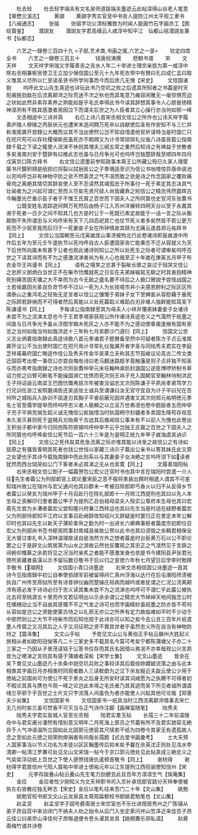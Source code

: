 <!-- { "loadSidebar": true } -->
　　杜去轻
　　杜去轻字端夫有文名吴师道跋端夫墨迹云此帖深得山谷老人笔意【章懋兰溪志】
　　黄頴
　　黄頴字秀实官至中书舎人提防江州太平观工隶书【八闽通志】
　　张镃
　　张镃字功父清标雅致为时闻人能画竹石字画亦工【图绘寳鉴】
　　潜説友
　　潜説友字君高缙云人咸淳中知平江　仙都山铭潜説友篆书【仙都志】

　　六艺之一録卷三百四十九
<子部,艺术类,书画之属,六艺之一录>
　　钦定四库全书
　　六艺之一録卷三百五十　　　钱唐倪涛撰
　　厯朝书谱
　　宋
　　文天祥
　　文天祥字宋瑞又字履善吉之吉水人年二十举进士理宗亲拔为第一咸淳中除右丞相兼枢宻使卫王立加少保信国公至元十九年死衣带中有賛曰孔曰成仁孟曰取义惟其义尽所以仁至读圣贤书所学何事而今而后庶几无愧【宋史】
　　文信国诸劄
　　呜呼此文山先生真迹也详玩此书乃空坑之败之后遗其所知者之书葢是时天阨甫脱劲敌在后流离颠沛之际荒迷不次之秋也而其笔意乃雍容闲雅无一毫惊惧荒迫之状如此然非素存素养之熟能如是乎毛氏幸得此书今读其辞想其事令人心胆奋扬精神凛冽有不胜其感激者焉因泣下而谓夫后世之为人臣者其立心操行亦当何如邪一峰
　　文丞相途中三诗并简
　　右已上诗八首宋丞相文信公之所作也公讳天祥字履善庐陵人穆陵之丙辰状元也遭宋末造间闗万死卒以自献使后圣有作安知不与三仁并称淮隂龚开尝録公大概而议其不当出使然公岂不知自惜遣他官祈请特当是时国亡只在咫尺苟可以存社稷保斯民虽死亦不暇頋又为计寻常琐琐礼仪哉八诗虽皆载公指南録千载之下读之辄使人流涕不休则其増夫三纲五常之重然后知诗之有禆益于世教者多矣淮南刘安于楚辞有曰推此志也虽与日月争光可也呜呼岂独楚辞哉至顺四年四月戊寅京口陈方拜书
　　右文信公遗墨前参知政事本斋王公所藏公殁已久家人理筐箧书尺樷积頋是纸损烂将裂以拭巵匜公之子季境适至识为信公书咄唶惊异亟命装池以完呜呼岂非有神物守防之欤不然英灵之气不冺而致之欤是诗之作念国家之覆败痛骨肉之离絶其情切其辞哀使人至不忍读然其竭孤忠于所事付一死于素定其志决其气壮闻者为之兴起可谓仁至而义尽矣先贤尺牍人尚皆藏弆之矧信公之精忠伟然震辉古今翰墨光芒垂示臣子者乎不惟王氏寳之百世而下固夫人之所同寳也史官河东张翥书
　　公既变姓名诡踪迹间闗万死然后由杨子江入苏州洋展转四明天台以至于永嘉其濒于死者一日夕之间不知其几也方是时公于一死既已素定故能于一话一言之际从衡颠倒不失所谓忠与义呜呼宋有天下几四百祀其亡也仗节死义者多矣然皆不若公更万死而不少屈至竟而后归于一死妻妾子女在所钟情故其辞为尤痛云遂昌郑元祐拜书【同上】
　　文信公当国朝至元戊寅嵗厓山事溃被拘北行此卷诸诗即是嵗道中所作后五年为至元壬午遂执节以死呜呼自古人臣遭国家丧亡能秉志不迁从容就义为天下后世所向属未有甚于公者也观此诸诗则知公之所以处死生之际者可谓审矣呜呼百世之下读其诗而有不为之感激流涕者尚为有人心也哉至正十年嵗在庚寅五月甲子布衣金华王祎谨书【同上】
　　语有之嘻笑之忿甚于裂眦长歌之哀过于恸哭文信公之忠肝义胆炳白当世正不在柴市忼慨就死之日实在夫弟妹输冩无聊之时其衷抱精神死别痛苦固天壤之大不幸而为古今无敌之盛名要不待后之人极口賛説予尝怪战国之士若侯嬴田光辈自负竒节卒不过以一死为人为长技噫市井小夫感恩酧利之际区区所谓泰山之重鸿毛之轻殆无足言者以信公之慷慨于弟妹子女下至婢妾从容慰藉于垂死之际顾若辞祸而不可得者然后真能以义处死葢蹈义难蹈白刃非难人独鲜能知耳吴下陈谦谨书【同上】
　　予每读公指南録至其为母夫人小祥并懐弟妹妻妾子女诸诗未尝不为之流涕太息也今于王君季境家获观公所作诸诗真迹忠义之气蔼然于纸墨之间直与日月争光予虽从浮图学槁木死灰之人亦不能不为之感动使章甫逢掖有国有家览之当何如哉当何如哉洪武十三年秋七月吴郡沙门道衍【同上】
　　信国文公忠义志业炳着指南録此真迹诗歌八首元季诸君子题賛备至然中可疑者陈方子贞云淮隂龚开议公不当出使时国亡在咫尺焉计寻常礼仪哉龚开者字圣与同陆秀夫君实在李庭芝祥甫幕府国亡晦迹作信公及秀夫传金华吴莱立夫称其志节孤峻议论高古二传文类迁固窃考出使一事信公亦尝自悔有诗曰老马翻迷路羝羊竟触藩是则子贞非独不知圣与而亦弗考指南録之诗也次则张翥仲举元末任翰林承防封潞国公逆臣博啰矫制令草诏力拒之曰臂可断笔不能操国濒亡忧愤而死次则王祎子充入国朝官至翰林待制洪武壬子持诏谕云南梁王巴图忼慨弗屈次年被害没谥忠文次则陈谦子平夙尚孝弟笃学力行兄训任浙江省照磨谒告还吴适张士诚兵至谓谦曰汝无官守宜自为计子平曰兄在吾何所之城陷兵入胁训不屈遂刃其胸子平奋前蔽兄因并遇害又其次则郑元祐明徳元季名士官至儒学提举而终呜呼忠义者人极頼之以立亘万世弗冺也卷中题跋者五而仲举子充子平俱克捐生蹈义诚无愧信公矣独惜当时执国柄守封疆者多卖国生降苟存视息未久渐灭甚则死于盗贼兵刃贻臭千古迨其后裔闻信公事未有不以前人为愧也此卷出王积翁子都中家今归同邑陈符原锡呜呼仲举不云乎岂独王氏寳之百世之下固夫人之所同寳也呜呼悕矣信公死节后一百六十三年是为皇明正统九年甲子嵗海虞吴讷识【同上】
　　文信公之死伟矣其危急流离之际亦惟其能以诗发之故信公之有诗如屈原之有骚皆善明其死者也钱公世恒以家藏三诗示子葢出公亲书以寄其妹氏此又原之女嬃也乎其诗今载指南録中而此则系以与其妻妾子女决絶之言呜呼泪下如读者犹然而西台恸哭如公门下客者未必其涕之无从也吴寛【同上】
　　文履善瑞阳帖
　　右宋丞相文信公劄子一幅葢贺包公宏父迁官时书也其中言在瑞阳时尝遣一介人往先生者葢公为刑部郎官上疏论董宋臣之恶不报将束装出闗时相遣人谓其不可差知瑞州故公在瑞州与宏父通问也其曰郡未一考被召除郎即丐香火以归不从反得乡节者葢公以癸亥为瑞州甲子十月召赴行在除礼部郎十一月除江西提刑也其曰以先人本生母之丧解印归里者葢公甲子为提刑乙丑伯祖母梁夫人殁实公尊府本生母也其曰宏斋先生尝为乡漕者葢宏父尝知隆兴府兼江西转运也其曰先生当是时适在緑野者葢宏父为刑部侍郎知平江府以言事召赴阙辞改知绍兴又辞疑是时罢归正在景定末年公解印时也其曰先生以新天子蒲轮束帛之勤为时一出进长六卿典事枢者葢度宗初即位召宏父为刑部尚书签书枢宻院事封南城县侯故公贺以此书也其曰谤毁之余頼君相保全无大督过束礼书入深林温理故读自是浩然方外之想者葢是时台臣黄万石以公不职论罢之公于是辟文山筑居第为山水之游故云然也反覆观之其忠正之气凛然见于言辞之间俯仰慨慕之余若将见之况当时亲炙之者能不感激发奋也欤是书今建阳县尹张君光啓所家藏者装潢以示予留玩数日敬书于后以归之宣徳六年秋七月望日后学李时勉拜手敬书【瑚网】
　　文信国小青口诗墨迹
　　右宋文丞相信国公诗墨迹一首其诗今见指南録中初公自奉使伯顔军前被留得间亡真州浮海以达行在后屯潮阳师溃被执自广州传至燕狱所至有诗昔钟仪幽而楚操庄舄病而越吟或者犹谓之仁况公流离颠沛有感必发于诗诗必归于忠义读其集未尝不为之流涕也呜呼可不谓仁乎此葢公被执北去将至桃源五十里而作文君征明出以示余余谓公之精忠大节焯焯天地间独念公时在缧絏动止当不自由其感慨不平之气发之诗可也而字画精妙虽纸墨之防亦皆不苟何从容如是岂公之贤能使蒙古待之以礼邪无亦公之所养有定力故临难如平时不少动于中邪然则公之大节不待柴市而后知也观于此诗亦可以知之矣今去公且三百年片纸遗墨人传寳之又况其后之人乎又况征明之贤不霣其世者乎虽然忠义所在自当有神物防持之【震泽集】
　　文文山手帖
　　予尝见文山公与黄伯正手帖云贑州大姓起义旅相从者如欧阳冠侯等凡二十三家史多不载其名今莫可考矣宁都陈蒲塘父子亦二十三家之一乃因从子景茂请铭于公答书仅存而其氏名因借以弗冺不亦幸哉观公兴言夙昔为之哽涕之言则其有感于蒲塘者深矣【宋学士集】
　　文文山墨迹
　　昔余在吴下曽见文山墨迹凡十余条中説空坑兵败之事较详其后载徐妳嬛娘流落之由与此本相类其字画日月亦相类时同观者数人三读欷歔为之泣下余友殷近夫跋云使公少用于徳祐之前国尚可为使公不死于景炎之后身无所安时读其词咸愿为之执鞭不可得者初不暇论其真与赝也今观一峰之论岂此本得之毛氏者乃其真迹而吴下所见者诚所谓虞禇兰亭邪于乎百世之士片文只字流落人间虽伪为者亦能使人兴起其他可论哉【郑善夫少谷集】
　　文信国家书
　　文信国家书一纸具当时江西流离颠沛情事去宋亡无几何时矣兰虽可焚香不可灭当与正气诗作注脚【画禅室随笔】
　　陆秀夫
　　陆秀夫字君实盐城人官至左丞相
　　陆君实羣玉帖
　　长孺三十二年前温陵舟中与君实甫分凄然有惜别意又明年二月死海上原员之节葢有所不及君实貌容无絶异于人气冲语温所立固如此北固郭元徳裒其尺牍若干纸为四卷今其家无有遗孤故人念之至如此元徳之视荣附瘁捐者有间哉长孺题【式古堂书画彚考】
　　士大夫预人国家事当以节义功名为本徒以区区翰墨传后抑末矣予曩在余英沈正则处见洺水李清卿一帖清江罗夀可处见文山文宋瑞一帖今于京口郭元徳处见此帖真成三絶忠义之气奕奕浮动纸上百世之下使人感愤钱唐仇逺顿首敬书【同上】
　　谢枋得
　　谢枋得字君直信州弋阳人寳祐中举进士徳祐元年以江东提刑江西招谕使知信州【宋史】
　　元李存跋叠山帖云叠山先生笔力劲健去此且百年方凛凛生气【俟庵集】
　　金应
　　金应者性少刚知义为文天祥职书司入京补承信郎官路分天祥奉使被执左右皆散应独无畔志【宋史】金应以笔札往来吾门二十年【文山集】
　　姚勉
　　姚勉官校书郎文文山云龙泉县太霄观扁额校书郎姚君勉笔也【文山集】
　　赵孟坚
　　赵孟坚字子固号彛斋居士宋宗室也不乐仕进隠居秀州之广陈镇从弟子昂自苕中来访闭门不纳夫人劝之始令从后门入坐定苐问弁山笠泽近来佳否子昂云佳公曰弟奈山泽佳何子昂惭退便令苍头濯其坐具【姚桐夀乐郊私语】
　　赵彛斋梅竹谱并诗卷
